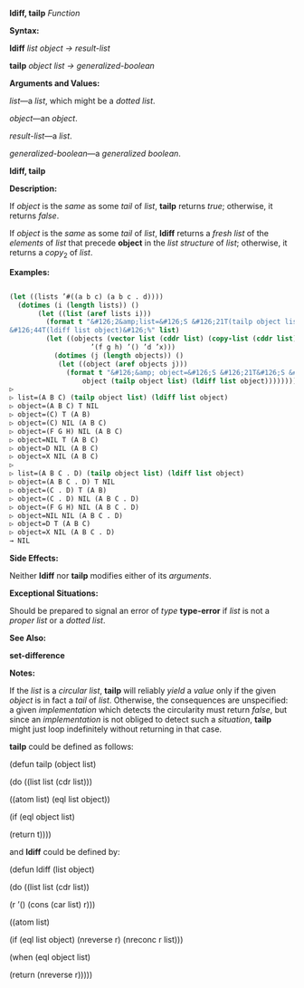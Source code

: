 **ldiff, tailp** *Function* 



**Syntax:** 



**ldiff** *list object → result-list* 



**tailp** *object list → generalized-boolean* 



**Arguments and Values:** 



*list*—a *list*, which might be a *dotted list*. 



*object*—an *object*. 



*result-list*—a *list*. 



*generalized-boolean*—a *generalized boolean*. 







 



 



**ldiff, tailp** 



**Description:** 



If *object* is the *same* as some *tail* of *list*, **tailp** returns *true*; otherwise, it returns *false*. 



If *object* is the *same* as some *tail* of *list*, **ldiff** returns a *fresh list* of the *elements* of *list* that precede **object** in the *list structure* of *list*; otherwise, it returns a *copy*<sub>2</sub> of *list*. 



**Examples:**
```lisp

(let ((lists ’#((a b c) (a b c . d)))) 
  (dotimes (i (length lists)) () 
	   (let ((list (aref lists i))) 
	     (format t "&#126;2&amp;list=&#126;S &#126;21T(tailp object list)&#126; 
&#126;44T(ldiff list object)&#126;%" list) 
	     (let ((objects (vector list (cddr list) (copy-list (cddr list)) 
				    ’(f g h) ’() ’d ’x))) 
	       (dotimes (j (length objects)) () 
			(let ((object (aref objects j))) 
			  (format t "&#126;&amp; object=&#126;S &#126;21T&#126;S &#126;44T&#126;S" 
				  object (tailp object list) (ldiff list object)))))))) 
▷ 
▷ list=(A B C) (tailp object list) (ldiff list object) 
▷ object=(A B C) T NIL 
▷ object=(C) T (A B) 
▷ object=(C) NIL (A B C) 
▷ object=(F G H) NIL (A B C) 
▷ object=NIL T (A B C) 
▷ object=D NIL (A B C) 
▷ object=X NIL (A B C) 
▷ 
▷ list=(A B C . D) (tailp object list) (ldiff list object) 
▷ object=(A B C . D) T NIL 
▷ object=(C . D) T (A B) 
▷ object=(C . D) NIL (A B C . D) 
▷ object=(F G H) NIL (A B C . D) 
▷ object=NIL NIL (A B C . D) 
▷ object=D T (A B C) 
▷ object=X NIL (A B C . D) 
→ NIL 

```
**Side Effects:** 



Neither **ldiff** nor **tailp** modifies either of its *arguments*. 



**Exceptional Situations:** 



Should be prepared to signal an error of *type* **type-error** if *list* is not a *proper list* or a *dotted list*. 



 



 



**See Also:** 



**set-difference** 



**Notes:** 



If the *list* is a *circular list*, **tailp** will reliably *yield* a *value* only if the given *object* is in fact a *tail* of *list*. Otherwise, the consequences are unspecified: a given *implementation* which detects the circularity must return *false*, but since an *implementation* is not obliged to detect such a *situation*, **tailp** might just loop indefinitely without returning in that case. 



**tailp** could be defined as follows: 



(defun tailp (object list) 



(do ((list list (cdr list))) 



((atom list) (eql list object)) 



(if (eql object list) 



(return t)))) 



and **ldiff** could be defined by: 



(defun ldiff (list object) 



(do ((list list (cdr list)) 



(r ’() (cons (car list) r))) 



((atom list) 



(if (eql list object) (nreverse r) (nreconc r list))) 



(when (eql object list) 



(return (nreverse r))))) 



